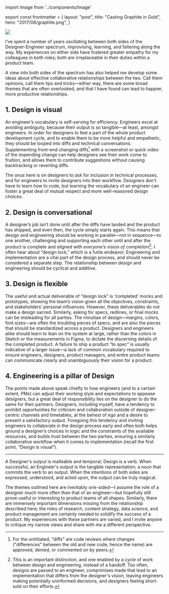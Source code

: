 import Image from '../components/Image'

export const frontmatter = {
  layout: "post",
  title: "Casting Graphite in Gold",
  hero: "2017/06/graphite.png",
}

<Image src="2017/06/graphite.png" className="" />

I’ve spent a number of years oscillating between both sides of the
Designer-Engineer spectrum, improvising, learning, and faltering along the way.
My experiences on either side have fostered greater empathy for my colleagues in
both roles; both are irreplaceable in their duties within a product team.

A view into both sides of the spectrum has also helped me develop some ideas
about effective collaborative relationships between the two. Call them opinions,
call them tips and tricks—either way, there are some broad themes that are often
overlooked, and that I have found can lead to happier, more productive
relationships.

## 1. Design is visual
An engineer’s vocabulary is self-serving for efficiency.  Engineers excel at
avoiding ambiguity, because their output is so tangible—at least, amongst
engineers. In order for designers to feel a part of the whole product
development cycle, and to enable them to be more helpful and empathetic, they
should be looped into diffs and technical conversations. Supplementing front-end
changing diffs[^1] with a screenshot or quick video of the impending change can
help designers see their work come to fruition, and allows them to contribute
suggestions without causing backtracking or reverting diffs.

The onus here is on designers to *ask* for inclusion in technical processes, and
for engineers to invite designers into their workflow. Designers don't have to
learn how to code, but learning the vocabulary of an engineer can foster a great
deal of mutual respect and more well-reasoned design choices.

## 2. Design is conversational
A designer’s job isn’t done until after the diffs have landed and the product
has shipped, and even then, the cycle simply starts again. This means that
design and engineering should be working in parallel—not in sequence—to one
another, challenging and supporting each other until and after the product is
complete and *aligned with everyone’s vision of completion*[^2]. I often hear about
“design lock,” which is a futile endeavor. Engineering and implementation are a
vital part of the design process, and should never be considered a separate
step. The relationship between design and engineering should be cyclical and
additive.

## 3. Design is flexible
The useful and actual deliverable of “design lock” is ‘completed’ mocks and
prototypes, showing the team’s vision given all the objectives, constraints, and
stakeholders’ personal influences. However, these deliverables do not make a
design sacred. Similarly, asking for specs, redlines, or final mocks can be
misleading for all parties. The minutiae of design—margins, colors, font
sizes—are often the troubling pieces of specs, and are also the pieces that
should be standardized across a product. Designers and engineers alike should
learn to lean on the system at large, rather than the colors in Sketch or the
measurements in Figma, to dictate the discerning details of the completed
product. A failure to ship a product “to spec” is usually indicative of a larger
issue—a lack of common vocabulary required to ensure engineers, designers,
product managers, and entire product teams can communicate clearly and
unambiguously their vision for a product.

## 4. Engineering is a pillar of Design
The points made above speak chiefly to how engineers (and to a certain extent,
PMs) can adjust their working style and expectations to appease designers, but a
great deal of responsibility lies on the designer to do the same for their
partners.  Designers, including myself, have a tendency to prohibit
opportunities for criticism and collaboration outside of designer-centric
channels and timetables, at the behest of ego and a desire to present a
satisfactory output. Foregoing this tendency and inviting engineers to
collaborate in the design process early and often both helps ground a designer’s
choices in logic and the constraints of the available resources, and builds
trust between the two parties, ensuring a similarly collaborative workflow when
it comes to implementation (recall the first point, “Design is visual”).

***

A Designer's output is malleable and temporal; Design is a verb. When
successful, an Engineer's output is the tangible representation; a noun that
commits the verb to an output. When the intentions of both sides are
expressed, understood, and acted upon, the output can be truly magical.

The themes outlined here are inevitably one-sided—I assume the role of a
designer much more often than that of an engineer—but hopefully still prove
useful or interesting to product teams of all shapes. Similarly, there are
immensely important dimensions missing from the relationship described here; the
roles of research, content strategy, data science, and product management are
certainly needed to solidify the success of a product. My experiences with these
partners are varied, and I invite anyone to critique my narrow views and share
with me a different perspective.


[^1]: For the unititiated, "diffs" are code reviews where changes
  ("differences" between the old and new code, hence the name) are approved,
  denied, or commented on by peers.
[^2]: This is an important distinction, and one enabled by a *cycle* of work
  between design and engineering, instead of a handoff. Too often, designs are
  passed to an engineer, comprimises made that lead to an implementation that
  differs from the designer's vision, leaving engineers making potentially
  uninformed decisions, and designers feeling short-sold on their efforts.

